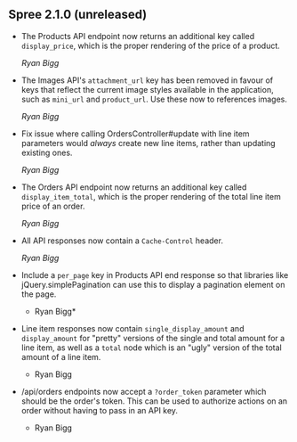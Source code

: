 ## Spree 2.1.0 (unreleased) ##

* The Products API endpoint now returns an additional key called `display_price`, which is the proper rendering of the price of a product.

    *Ryan Bigg*

* The Images API's `attachment_url` key has been removed in favour of keys that reflect the current image styles available in the application, such as `mini_url` and `product_url`. Use these now to references images.

    *Ryan Bigg*

* Fix issue where calling OrdersController#update with line item parameters would *always* create new line items, rather than updating existing ones.

    *Ryan Bigg*

* The Orders API endpoint now returns an additional key called `display_item_total`, which is the proper rendering of the total line item price of an order.

    *Ryan Bigg*

* All API responses now contain a `Cache-Control` header.

    *Ryan Bigg*

* Include a `per_page` key in Products API end response so that libraries like jQuery.simplePagination can use this to display a pagination element on the page.

    * Ryan Bigg*

* Line item responses now contain `single_display_amount` and `display_amount` for "pretty" versions of the single and total amount for a line item, as well as a `total` node which is an "ugly" version of the total amount of a line item.

    * Ryan Bigg

* /api/orders endpoints now accept a `?order_token` parameter which should be the order's token. This can be used to authorize actions on an order without having to pass in an API key.

    * Ryan Bigg